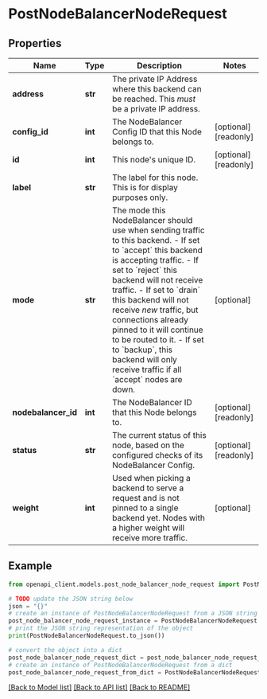 # PostNodeBalancerNodeRequest


## Properties

Name | Type | Description | Notes
------------ | ------------- | ------------- | -------------
**address** | **str** | The private IP Address where this backend can be reached. This _must_ be a private IP address. | 
**config_id** | **int** | The NodeBalancer Config ID that this Node belongs to. | [optional] [readonly] 
**id** | **int** | This node&#39;s unique ID. | [optional] [readonly] 
**label** | **str** | The label for this node.  This is for display purposes only. | 
**mode** | **str** | The mode this NodeBalancer should use when sending traffic to this backend.  - If set to &#x60;accept&#x60; this backend is accepting traffic. - If set to &#x60;reject&#x60; this backend will not receive traffic. - If set to &#x60;drain&#x60; this backend will not receive _new_ traffic, but connections already pinned to it will continue to be routed to it. - If set to &#x60;backup&#x60;, this backend will only receive traffic if all &#x60;accept&#x60; nodes are down. | [optional] 
**nodebalancer_id** | **int** | The NodeBalancer ID that this Node belongs to. | [optional] [readonly] 
**status** | **str** | The current status of this node, based on the configured checks of its NodeBalancer Config. | [optional] [readonly] 
**weight** | **int** | Used when picking a backend to serve a request and is not pinned to a single backend yet.  Nodes with a higher weight will receive more traffic. | [optional] 

## Example

```python
from openapi_client.models.post_node_balancer_node_request import PostNodeBalancerNodeRequest

# TODO update the JSON string below
json = "{}"
# create an instance of PostNodeBalancerNodeRequest from a JSON string
post_node_balancer_node_request_instance = PostNodeBalancerNodeRequest.from_json(json)
# print the JSON string representation of the object
print(PostNodeBalancerNodeRequest.to_json())

# convert the object into a dict
post_node_balancer_node_request_dict = post_node_balancer_node_request_instance.to_dict()
# create an instance of PostNodeBalancerNodeRequest from a dict
post_node_balancer_node_request_from_dict = PostNodeBalancerNodeRequest.from_dict(post_node_balancer_node_request_dict)
```
[[Back to Model list]](../README.md#documentation-for-models) [[Back to API list]](../README.md#documentation-for-api-endpoints) [[Back to README]](../README.md)


